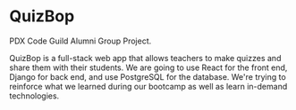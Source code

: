 # QuizBop
PDX Code Guild Alumni Group Project. 

QuizBop is a full-stack web app that allows teachers to make quizzes and share them with their students.
We are going to use React for the front end, Django for back end, and use PostgreSQL for the database. We're trying to reinforce what we learned during our bootcamp as well as learn in-demand technologies.
